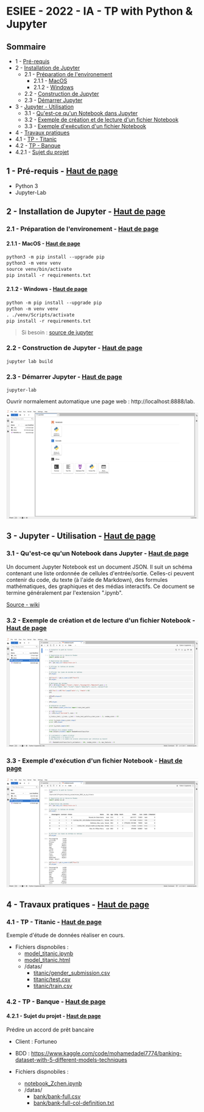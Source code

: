 # ESIEE - 2022 - IA - TP with Python & Jupyter <a name="top"></a>

## Sommaire

- 1 - [Pré-requis](#1)
- 2 - [Installation de Jupyter](#2)
  - 2.1 - [Préparation de l'environement](#2-1)
    - 2.1.1 - [MacOS](#2-1-1)
    - 2.1.2 - [Windows](#2-2-1)
  - 2.2 - [Construction de Jupyter](#2-2)
  - 2.3 - [Démarrer Jupyter](#2-3)
- 3 - [Jupyter - Utilisation](#3)
  - 3.1 - [Qu'est-ce qu'un Notebook dans Jupyter](#3-1)
  - 3.2 - [Exemple de création et de lecture d'un fichier Notebook](#3-2)
  - 3.3 - [Exemple d'exécution d'un fichier Notebook](#3-3)
- 4 - [Travaux pratiques](#4)
- 4.1 - [TP - Titanic](#4-1)
- 4.2 - [TP - Banque](#4-2)
- 4.2.1 - [Sujet du projet](#4-2-1)

## 1 - Pré-requis - [Haut de page](#top) <a name="1"></a>

- Python 3
- Jupyter-Lab

## 2 - Installation de Jupyter - [Haut de page](#top) <a name="2"></a>

### 2.1 - Préparation de l'environement - [Haut de page](#top) <a name="2-1"></a>

#### 2.1.1 - MacOS - [Haut de page](#top) <a name="2-1-1"></a>

```
python3 -m pip install --upgrade pip
python3 -m venv venv
source venv/bin/activate
pip install -r requirements.txt
```

#### 2.1.2 - Windows - [Haut de page](#top) <a name="2-1-2"></a>

```
python -m pip install --upgrade pip
python -m venv venv
. ./venv/Scripts/activate
pip install -r requirements.txt
```

> Si besoin : [source de jupyter](https://jupyter.org/install)

### 2.2 - Construction de Jupyter - [Haut de page](#top) <a name="2-2"></a>

```
jupyter lab build
```

### 2.3 - Démarrer Jupyter - [Haut de page](#top) <a name="2-3"></a>

```
jupyter-lab
```

Ouvrir normalement automatique une page web : http://localhost:8888/lab.

![image](_img/001.png)

## 3 - Jupyter - Utilisation - [Haut de page](#top) <a name="3"></a>

### 3.1 - Qu'est-ce qu'un Notebook dans Jupyter - [Haut de page](#top) <a name="3-1-1"></a>

Un document Jupyter Notebook est un document JSON. Il suit un schéma contenant une liste ordonnée de cellules d'entrée/sortie. Celles-ci peuvent contenir du code, du texte (à l'aide de Markdown), des formules mathématiques, des graphiques et des médias interactifs. Ce document se termine généralement par l'extension ".ipynb".

[Source - wiki](https://fr.wikipedia.org/wiki/Jupyter#Jupyter_Notebook)

### 3.2 - Exemple de création et de lecture d'un fichier Notebook - [Haut de page](#top) <a name="3-2"></a>

![model_notebook](_img/002.png)

### 3.3 - Exemple d'exécution d'un fichier Notebook - [Haut de page](#top) <a name="3-3"></a>

![model_notebook](_img/003.png)

## 4 - Travaux pratiques - [Haut de page](#top) <a name="4"></a>

### 4.1 - TP - Titanic - [Haut de page](#top) <a name="4-1"></a>

Exemple d'étude de données réaliser en cours.

- Fichiers dispnobiles : 
  - [model_titanic.ipynb](model_titanic.ipynb)
  - [model_titanic.html](model_titanic.html)
  - /datas/
    - [titanic/gender_submission.csv](/datas/titanic/gender_submission.csv)
    - [titanic/test.csv](/datas/titanic/test.csv)
    - [titanic/train.csv](/datas/titanic/train.csv)
  
### 4.2 - TP - Banque - [Haut de page](#top) <a name="4-2"></a>

#### 4.2.1 - Sujet du projet - [Haut de page](#top) <a name="4-2-1"></a>

Prédire un accord de prêt bancaire

- Client : Fortuneo
- BDD : https://www.kaggle.com/code/mohamedadel7774/banking-dataset-with-5-different-models-techniques

- Fichiers dispnobiles : 
  - [notebook_Zchen.ipynb](notebook_Zchen.ipynb)
  - /datas/
    - [bank/bank-full.csv](/datas/bank/bank-full.csv)
    - [bank/bank-full-col-definition.txt](/datas/bank/bank-full-col-definition.txt)